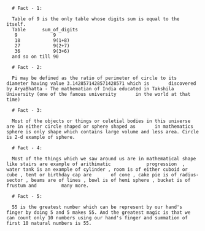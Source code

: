 
      # Fact - 1:

      Table of 9 is the only table whose digits sum is equal to the itself.
      Table      sum_of_digits
       9             9
       18            9(1+8)
       27            9(2+7)
       36            9(3+6)
      and so on till 90
      
      # Fact - 2:
      
      Pi may be defined as the ratio of perimeter of circle to its diameter having value 3.1428571428571428571 which is       discovered by AryaBhatta - The mathematian of India educated in Takshila University (one of the famous university       in the world at that time)
      
      # Fact - 3:
      
      Most of the objects or things or celetial bodies in this universe are in either circle shaped or sphere shaped as       in mathematics sphere is only shape which contains large volume and less area. Circle is 2-d example of sphere.
      
      # Fact - 4:
      
      Most of the things which we saw around us are in mathematical shape like stairs are example of arithimatic             progression  , water tank is an example of cylinder , room is of either cuboid or cube , tent or birthday cap are       of cone , cake pie is of radius-sector , beams are of lines , bowl is of hemi sphere , bucket is of frustum and         many more. 
      
      # Fact - 5:
      
      55 is the greatest number which can be represent by our hand's finger by doing 5 and 5 makes 55. And the greatest magic is that we can count only 10 numbers using our hand's finger and summation of first 10 natural numbers is 55.
